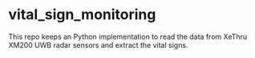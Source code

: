 # vital_sign_monitoring
This repo keeps an Python implementation to read the data from XeThru XM200 UWB radar sensors and extract the vital signs. 
